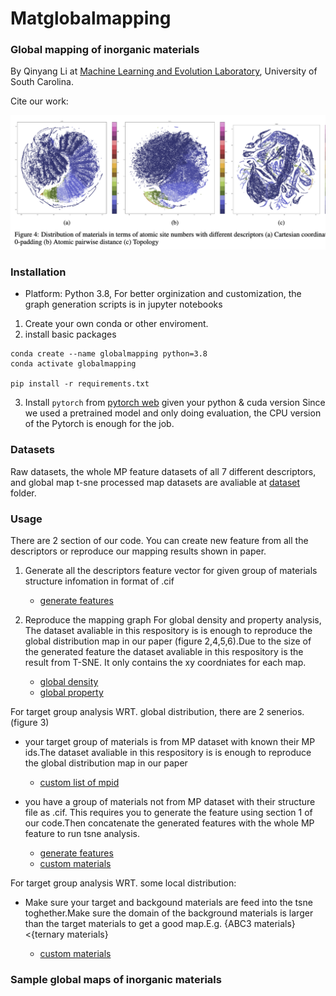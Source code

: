 # Matglobalmapping
### Global mapping of inorganic materials

By Qinyang Li at <a href="http://mleg.cse.sc.edu" target="_blank">Machine Learning and Evolution Laboratory</a>, University of South Carolina.

Cite our work: <br>


![map](globalmap.png)


### Installation
- Platform: Python 3.8, For better orginization and customization, the graph generation scripts is in jupyter notebooks
1. Create your own conda or other enviroment.
2. install basic packages
```
conda create --name globalmapping python=3.8 
conda activate globalmapping

pip install -r requirements.txt
```
3. Install `pytorch` from [pytorch web](https://pytorch.org/get-started/previous-versions/) given your python & cuda version
Since we used a pretrained model and only doing evaluation, the CPU version of the Pytorch is enough for the job.

### Datasets

Raw datasets, the whole MP feature datasets of all 7 different descriptors, and global map t-sne processed map datasets are avaliable at [dataset](dataset/) folder. 


### Usage
There are 2 section of our code. You can create new feature from all the descriptors or reproduce our mapping results shown in paper.
1. Generate all the descriptors feature vector for given group of materials structure infomation in format of .cif

    - [generate features](https://github.com/usccolumbia/matglobalmapping/tree/main/generateNewFeatures)

2. Reproduce the mapping graph 
For global density and property analysis, The dataset avaliable in this respository is is enough to reproduce the global distribution map in our paper (figure 2,4,5,6).Due to the size of the generated feature the dataset avaliable in this respository is the result from T-SNE. It only contains the xy coordniates for each map.

    - [global density](https://github.com/usccolumbia/matglobalmapping/blob/main/graphsgenerate/allMP_global_density.ipynb) 
    - [global property](https://github.com/usccolumbia/matglobalmapping/blob/main/graphsgenerate/allMP_global_property.ipynb) 
      

For target group analysis WRT. global distribution, there are 2 senerios. (figure 3)

- your target group of materials is from MP dataset with known their MP ids.The dataset avaliable in this respository is is enough to reproduce the global distribution map in our paper
    - [custom list of mpid](https://github.com/usccolumbia/matglobalmapping/tree/main/generateNewFeatures)

- you have a group of materials not from MP dataset with their structure file as .cif. This requires you to generate the feature using section 1 of our code.Then concatenate the generated features with the whole MP feature to run tsne analysis.
        
    - [generate features](https://github.com/usccolumbia/matglobalmapping/tree/main/generateNewFeatures)
    - [custom materials](https://github.com/usccolumbia/matglobalmapping/tree/main/generateNewFeatures)


For target group analysis WRT. some local distribution:

- Make sure your target and backgound materials are feed into the tsne toghether.Make sure the domain of the background materials is larger than the target materials to get a good map.E.g. {ABC3 materials}<{ternary materials}

    - [custom materials](https://github.com/usccolumbia/matglobalmapping/tree/main/generateNewFeatures) 

    
### Sample global maps of inorganic materials








